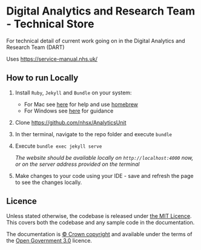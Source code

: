 # Digital Analytics and Research Team - Technical Store

For technical detail of current work going on in the Digital Analytics and Research Team (DART)

Uses https://service-manual.nhs.uk/

## How to run Locally

1. Install `Ruby`, `Jekyll` and `Bundle` on your system:
    - For Mac see [here](https://jekyllrb.com/docs/installation/macos/) for help and use [homebrew](https://brew.sh/) 
    - For Windows see [here](https://idratherbewriting.com/documentation-theme-jekyll/mydoc_install_jekyll_on_windows.html) for guidance
2. Clone <https://github.com/nhsx/AnalyticsUnit>
3. In ther terminal, navigate to the repo folder and execute `bundle`
4. Execute `bundle exec jekyll serve`
   
    *The website should be available locally on `http://localhost:4000` now, or on the server address provided on the terminal*
   
5. Make changes to your code using your IDE - save and refresh the page to see the changes locally.

## Licence

Unless stated otherwise, the codebase is released under [the MIT Licence][mit].
This covers both the codebase and any sample code in the documentation.

The documentation is [© Crown copyright][copyright] and available under the terms
of the [Open Government 3.0][ogl] licence.

[mit]: LICENSE
[copyright]: http://www.nationalarchives.gov.uk/information-management/re-using-public-sector-information/uk-government-licensing-framework/crown-copyright/
[ogl]: http://www.nationalarchives.gov.uk/doc/open-government-licence/version/3/